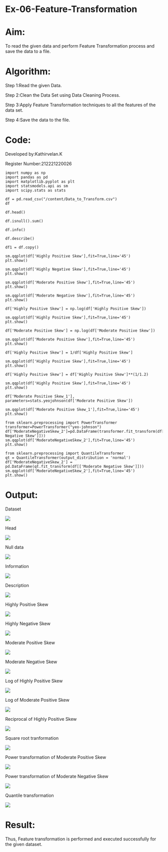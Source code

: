 # Ex-06-Feature-Transformation

# Aim:
   To read the given data and perform Feature Transformation process and save the data to a file.
   
# Algorithm:
   Step 1:Read the given Data.
   
   Step 2:Clean the Data Set using Data Cleaning Process.
   
   Step 3:Apply Feature Transformation techniques to all the features of the data set.
   
   Step 4:Save the data to the file.
   
# Code:
 
 Developed by:Kathirvelan.K
 
 Register Number:212221220026
 
 ```
 import numpy as np
import pandas as pd
import matplotlib.pyplot as plt
import statsmodels.api as sm
import scipy.stats as stats

df = pd.read_csv("/content/Data_to_Transform.csv")
df

df.head()

df.isnull().sum()

df.info()

df.describe()

df1 = df.copy()

sm.qqplot(df['Highly Positive Skew'],fit=True,line='45')
plt.show()

sm.qqplot(df['Highly Negative Skew'],fit=True,line='45')
plt.show()

sm.qqplot(df['Moderate Positive Skew'],fit=True,line='45')
plt.show()

sm.qqplot(df['Moderate Negative Skew'],fit=True,line='45')
plt.show()

df['Highly Positive Skew'] = np.log(df['Highly Positive Skew'])

sm.qqplot(df['Highly Positive Skew'],fit=True,line='45')
plt.show()

df['Moderate Positive Skew'] = np.log(df['Moderate Positive Skew'])

sm.qqplot(df['Moderate Positive Skew'],fit=True,line='45')
plt.show()

df['Highly Positive Skew'] = 1/df['Highly Positive Skew']

sm.qqplot(df['Highly Positive Skew'],fit=True,line='45')
plt.show()

df['Highly Positive Skew'] = df['Highly Positive Skew']**(1/1.2)

sm.qqplot(df['Highly Positive Skew'],fit=True,line='45')
plt.show()

df['Moderate Positive Skew_1'], parameters=stats.yeojohnson(df['Moderate Positive Skew'])

sm.qqplot(df['Moderate Positive Skew_1'],fit=True,line='45')
plt.show()

from sklearn.preprocessing import PowerTransformer
transformer=PowerTransformer("yeo-johnson")
df['ModerateNegativeSkew_2']=pd.DataFrame(transformer.fit_transform(df[['Moderate Negative Skew']]))
sm.qqplot(df['ModerateNegativeSkew_2'],fit=True,line='45')
plt.show()

from sklearn.preprocessing import QuantileTransformer
qt = QuantileTransformer(output_distribution = 'normal')
df['ModerateNegativeSkew_2'] = pd.DataFrame(qt.fit_transform(df[['Moderate Negative Skew']]))
sm.qqplot(df['ModerateNegativeSkew_2'],fit=True,line='45')
plt.show()
```
# Output:

Dataset

![](b1.png)

Head

![](b2.png)

Null data

![](b3.png)

Information

![](b4.png)

Description

![](b5.png)

Highly Positive Skew

![](b6.png)

Highly Negative Skew

![](b7.png)

Moderate Positive Skew

![](b8.png)

Moderate Negative Skew

![](b9.png)

Log of Highly Positive Skew

![](b10.png)

Log of Moderate Positive Skew

![](b11.png)

Reciprocal of Highly Positive Skew

![](b12.png)

Square root tranformation

![](b13.png)

Power transformation of Moderate Positive Skew

![](b14.png)

Power transformation of Moderate Negative Skew

![](b15.png)

Quantile transformation

![](b16.png)

# Result:

   Thus, Feature transformation is performed and executed successfully for the given dataset.






 
